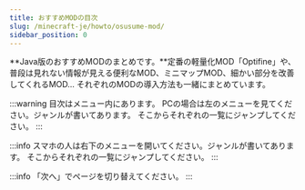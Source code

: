 ```yaml
---
title: おすすめMODの目次
slug: /minecraft-je/howto/osusume-mod/
sidebar_position: 0
---
```


**Java版のおすすめMODのまとめです。**定番の軽量化MOD「Optifine」や、普段は見れない情報が見える便利なMOD、ミニマップMOD、細かい部分を改善してくれるMOD… それぞれのMODの導入方法も一緒にまとめています。

:::warning
目次はメニュー内にあります。
PCの場合は左のメニューを見てください。ジャンルが書いてあります。
そこからそれぞれの一覧にジャンプしてください。
:::

:::info
スマホの人は右下のメニューを開いてください。ジャンルが書いてあります。
そこからそれぞれの一覧にジャンプしてください。
:::

:::info
「次へ」でページを切り替えてください。
:::
